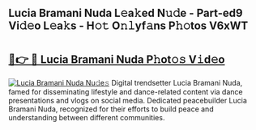 ## Lucia Bramani Nuda L𝚎a𝚔ed N𝚞𝚍e - Part-ed9 Vi𝚍𝚎o L𝚎a𝚔s - H𝚘𝚝 O𝚗𝚕yf𝚊ns P𝚑𝚘tos V6xWT

# <h2><a href="http://kfey3c.oniu.top/?m=Lucia+Bramani+Nuda">🔗👉 🔴 Lucia Bramani Nuda P𝚑ot𝚘𝚜 V𝚒d𝚎o</a></h2>

[![Lucia Bramani Nuda Nu𝚍e𝚜](https://i.imgur.com/0qMVB7G.gif)](http://kfey3c.oniu.top/?m=Lucia+Bramani+Nuda)
Digital trendsetter Lucia Bramani Nuda, famed for disseminating lifestyle and dance-related content via dance presentations and vlogs on social media. Dedicated peacebuilder Lucia Bramani Nuda, recognized for their efforts to build peace and understanding between different communities.  
